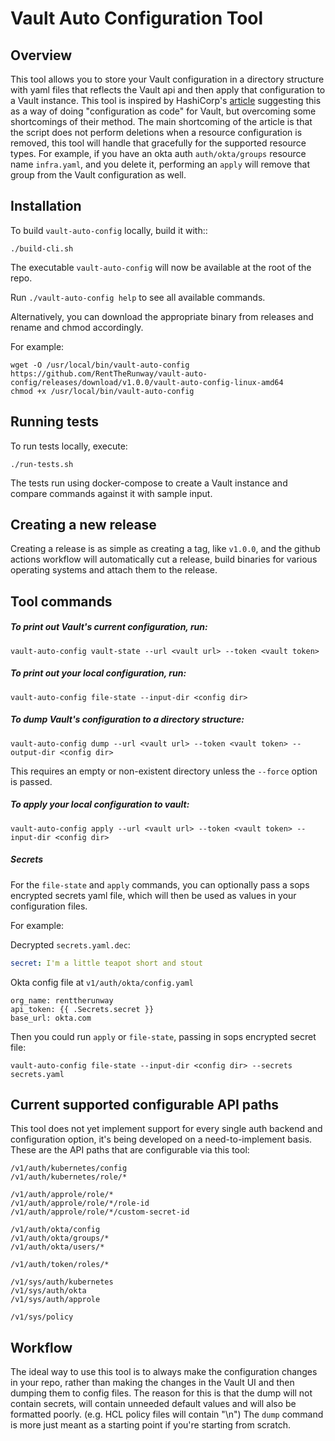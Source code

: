# Vault Auto Configuration Tool

## Overview
This tool allows you to store your Vault configuration in a directory structure with yaml files that reflects the Vault
api and then apply that configuration to a Vault instance.  This tool is inspired by HashiCorp's
[article](https://www.hashicorp.com/blog/codifying-vault-policies-and-configuration/) suggesting this as a way of
doing "configuration as code" for Vault, but overcoming some shortcomings of their method.  The main shortcoming of the
article is that the script does not perform deletions when a resource configuration is removed, this tool will handle
that gracefully for the supported resource types.  For example, if you have an okta auth `auth/okta/groups` resource
name `infra.yaml`, and you delete it, performing an `apply` will remove that group from the Vault configuration as well.

## Installation
To build `vault-auto-config` locally, build it with::

```shell script
./build-cli.sh
```

The executable `vault-auto-config` will now be available at the root of the repo.

Run `./vault-auto-config help` to see all available commands.

Alternatively, you can download the appropriate binary from releases and rename and chmod accordingly.

For example:
```shell script
wget -O /usr/local/bin/vault-auto-config https://github.com/RentTheRunway/vault-auto-config/releases/download/v1.0.0/vault-auto-config-linux-amd64
chmod +x /usr/local/bin/vault-auto-config
```

## Running tests
To run tests locally, execute:

```shell script
./run-tests.sh
```

The tests run using docker-compose to create a Vault instance and compare commands against it with sample input.

## Creating a new release
Creating a release is as simple as creating a tag, like `v1.0.0`, and the github actions workflow will automatically cut
a release, build binaries for various operating systems and attach them to the release.


## Tool commands

##### To print out Vault's current configuration, run:
```shell script
vault-auto-config vault-state --url <vault url> --token <vault token>
```

##### To print out your local configuration, run:
```shell script
vault-auto-config file-state --input-dir <config dir>
```

##### To dump Vault's configuration to a directory structure:
```shell script
vault-auto-config dump --url <vault url> --token <vault token> --output-dir <config dir>
```
This requires an empty or non-existent directory unless the `--force` option is passed.

##### To apply your local configuration to vault:
```shell script
vault-auto-config apply --url <vault url> --token <vault token> --input-dir <config dir>
```

##### Secrets
For the `file-state` and `apply` commands, you can optionally pass a sops encrypted secrets yaml file, which will then
be used as values in your configuration files.

For example:

Decrypted `secrets.yaml.dec`:
```yaml
secret: I'm a little teapot short and stout
```

Okta config file at `v1/auth/okta/config.yaml`
```shell script
org_name: renttherunway
api_token: {{ .Secrets.secret }}
base_url: okta.com
```

Then you could run `apply` or `file-state`, passing in sops encrypted secret file:
```shell script
vault-auto-config file-state --input-dir <config dir> --secrets secrets.yaml
```


## Current supported configurable API paths
This tool does not yet implement support for every single auth backend and configuration option, it's being developed
on a need-to-implement basis.  These are the API paths that are configurable via this tool:
```text
/v1/auth/kubernetes/config
/v1/auth/kubernetes/role/*

/v1/auth/approle/role/*
/v1/auth/approle/role/*/role-id
/v1/auth/approle/role/*/custom-secret-id

/v1/auth/okta/config
/v1/auth/okta/groups/*
/v1/auth/okta/users/*

/v1/auth/token/roles/*

/v1/sys/auth/kubernetes
/v1/sys/auth/okta
/v1/sys/auth/approle

/v1/sys/policy
```

## Workflow
The ideal way to use this tool is to always make the configuration changes in your repo, rather than making the
changes in the Vault UI and then dumping them to config files.  The reason for this is that the dump will not
contain secrets, will contain unneeded default values and will also be formatted poorly. (e.g. HCL policy files
will contain "\n")  The `dump` command is more just meant as a starting point if you're starting from scratch.
